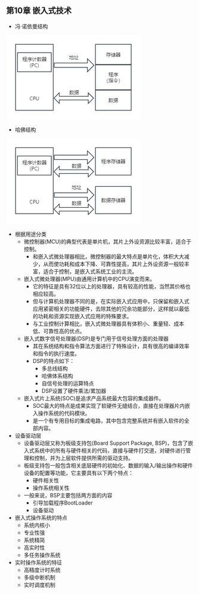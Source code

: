 ## 第10章 嵌入式技术
- 冯·诺依曼结构

![Neumann](images/Neumann.png)

- 哈佛结构

![Harvard](images/Harvard.png)

- 根据用途分类
	- 微控制器(MCU)的典型代表是单片机，其片上外设资源比较丰富，适合于控制。
		- 和嵌入式微处理器相比，微控制器的最大特点是单片化，体积大大减少，从而使功耗和成本下降、可靠性提高，其片上外设资源一般较丰富，适合于控制，是嵌入式系统工业的主流。
	- 嵌入式微处理器(MPU)由通用计算机中的CPU演变而来。
		- 它的特征是具有32位以上的处理器，具有较高的性能，当然其价格也相应较高。
		- 但与计算机处理器不同的是，在实际嵌入式应用中，只保留和嵌入式应用紧密相关的功能硬件，去除其他的冗余功能部分，这样就以最低的功耗和资源实现嵌入式应用的特殊要求。
		- 与工业控制计算相比，嵌入式微处理器具有体积小、重量轻、成本低、可靠性高的优点。
	- 嵌入式数字信号处理器(DSP)是专门用于信号处理方面的处理器
		- 其在系统结构和指令算法方面进行了特殊设计，具有很高的编译效率和指令的执行速度。
		- DSP的特点如下：
			- 多总线结构
			- 哈佛体系结构
			- 自信号处理的运算特点
			- DSP设置了硬件乘法/累加器
	- 嵌入式片上系统(SOC)是追求产品系统最大包容的集成器件。
		- SOC最大的特点是成果实现了软硬件无缝结合，直接在处理器片内嵌入操作系统的代码模块。
		- 是一个有专用目标的集成电路，其中包含完整系统并有嵌入软件的全部内容。
- 设备驱动层
	- 设备驱动层又称为板级支持包(Board Support Package, BSP)，包含了嵌入式系统中的所有与硬件相关的代码，直接与硬件打交道，对硬件进行管理和控制，并为上层软件提供所需的驱动支持。
	- 板级支持包一般包含相关底层硬件的初始化、数据的输入/输出操作和硬件设备的配置等功能，它主要具有以下两个特点：
		- 硬件相关性
		- 操作系统相关性
	- 一般来说，BSP主要包括两方面的内容
		- 引导加载程序BootLoader
		- 设备驱动
- 嵌入式操作系统的特点
	- 系统内核小
	- 专业性强
	- 系统精简
	- 高实时性
	- 多任务操作系统
- 实时操作系统的特征
	- 高精度计时系统
	- 多级中断机制
	- 实时调度机制